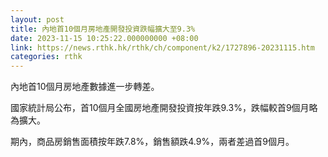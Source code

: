 ```yaml
---
layout: post
title: 內地首10個月房地產開發投資跌幅擴大至9.3%
date: 2023-11-15 10:25:22.000000000 +08:00
link: https://news.rthk.hk/rthk/ch/component/k2/1727896-20231115.htm
categories: rthk
---
```


內地首10個月房地產數據進一步轉差。

國家統計局公布，首10個月全國房地產開發投資按年跌9.3%，跌幅較首9個月略為擴大。

期內，商品房銷售面積按年跌7.8%，銷售額跌4.9%，兩者差過首9個月。
